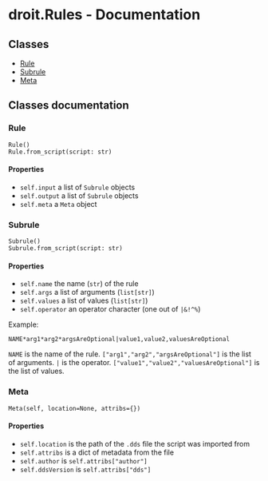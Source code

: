 # droit.Rules - Documentation

## Classes
- [Rule](#rule)
- [Subrule](#subrule)
- [Meta](#meta)

## Classes documentation
### Rule
`Rule()`  
`Rule.from_script(script: str)`

#### Properties
- `self.input` a list of `Subrule` objects
- `self.output` a list of `Subrule` objects
- `self.meta` a `Meta` object

### Subrule
`Subrule()`  
`Subrule.from_script(script: str)`

#### Properties
- `self.name` the name (`str`) of the rule
- `self.args` a list of arguments (`list[str]`)
- `self.values` a list of values (`list[str]`)
- `self.operator` an operator character (one out of `|&!^%`)

Example:
```
NAME*arg1*arg2*argsAreOptional|value1,value2,valuesAreOptional
```
`NAME` is the name of the rule. `["arg1","arg2","argsAreOptional"]` is the list of arguments. `|` is the operator. `["value1","value2","valuesAreOptional"]` is the list of values.

### Meta
`Meta(self, location=None, attribs={})`  
#### Properties
- `self.location` is the path of the `.dds` file the script was imported from
- `self.attribs` is a dict of metadata from the file
- `self.author` is `self.attribs["author"]`
- `self.ddsVersion` is `self.attribs["dds"]`